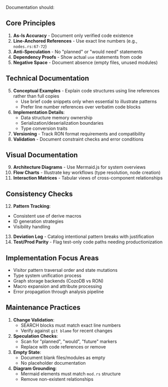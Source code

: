 Documentation should:

## Core Principles
1. **As-Is Accuracy** - Document only verified code existence
2. **Line-Anchored References** - Use exact line numbers (e.g., `nodes.rs:67-72`)
3. **Anti-Speculation** - No "planned" or "would need" statements
4. **Dependency Proofs** - Show actual `use` statements from code
5. **Negative Space** - Document absence (empty files, unused modules)

## Technical Documentation
5. **Conceptual Examples** - Explain code structures using line references rather than full copies
   - Use brief code snippets only when essential to illustrate patterns
   - Prefer line number references over verbatim code blocks
6. **Implementation Details**:
   - Data structure memory ownership
   - Serialization/deserialization boundaries
   - Type conversion traits
7. **Versioning** - Track RON format requirements and compatibility
8. **Validation** - Document constraint checks and error conditions

## Visual Documentation
9. **Architecture Diagrams** - Use Mermaid.js for system overviews
10. **Flow Charts** - Illustrate key workflows (type resolution, node creation)
11. **Interaction Matrices** - Tabular views of cross-component relationships

## Consistency Checks
12. **Pattern Tracking**:
   - Consistent use of derive macros
   - ID generation strategies
   - Visibility handling
13. **Deviation Log** - Catalog intentional pattern breaks with justification
14. **Test/Prod Parity** - Flag test-only code paths needing productionization

## Implementation Focus Areas
- Visitor pattern traversal order and state mutations
- Type system unification process
- Graph storage backends (CozoDB vs RON)
- Macro expansion and attribute processing
- Error propagation through analysis pipeline

## Maintenance Practices
1. **Change Validation**:
   - SEARCH blocks must match exact line numbers
   - Verify against `git blame` for recent changes
2. **Speculation Checks**:
   - Scan for "planned", "would", "future" markers
   - Replace with code references or remove
3. **Empty State**:
   - Document blank files/modules as empty
   - No placeholder documentation
4. **Diagram Grounding**:
   - Mermaid elements must match `mod.rs` structure
   - Remove non-existent relationships
